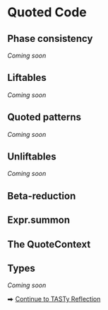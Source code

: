 # Quoted Code


## Phase consistency
*Coming soon*

## Liftables
*Coming soon*

## Quoted patterns
*Coming soon*

## Unliftables
*Coming soon*

## Beta-reduction

## Expr.summon

## The QuoteContext

## Types
*Coming soon*



⮕ [Continue to TASTy Reflection][tasty]

[best-practices]: /docs/best-practices.md
[compiletime]: /docs/compiletime.md
[cross-compilation]: /docs/cross-compilation.md
[faq]: /docs/faq.md
[inline]: /docs/inline.md
[macros]: /docs/macros.md
[migration-status]: /docs/migration-status.md
[quotes]: /docs/quotes.md
[references]: /docs/references.md
[tasty]: /docs/tasty-reflection.md

